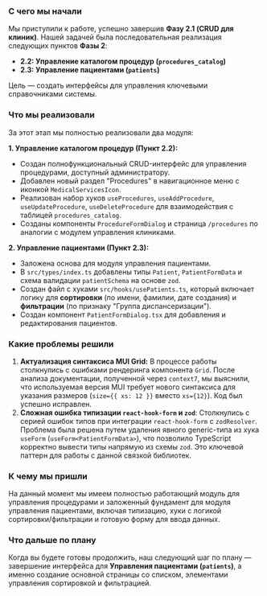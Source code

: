 ### С чего мы начали

Мы приступили к работе, успешно завершив __Фазу 2.1 (CRUD для клиник)__. Нашей задачей была последовательная реализация следующих пунктов __Фазы 2__:
-   __2.2: Управление каталогом процедур (`procedures_catalog`)__
-   __2.3: Управление пациентами (`patients`)__

Цель — создать интерфейсы для управления ключевыми справочниками системы.

### Что мы реализовали

За этот этап мы полностью реализовали два модуля:

**1. Управление каталогом процедур (Пункт 2.2):**
-   Создан полнофункциональный CRUD-интерфейс для управления процедурами, доступный администратору.
-   Добавлен новый раздел "Procedures" в навигационное меню с иконкой `MedicalServicesIcon`.
-   Реализован набор хуков `useProcedures`, `useAddProcedure`, `useUpdateProcedure`, `useDeleteProcedure` для взаимодействия с таблицей `procedures_catalog`.
-   Созданы компоненты `ProcedureFormDialog` и страница `/procedures` по аналогии с модулем управления клиниками.

**2. Управление пациентами (Пункт 2.3):**
-   Заложена основа для модуля управления пациентами.
-   В `src/types/index.ts` добавлены типы `Patient`, `PatientFormData` и схема валидации `patientSchema` на основе `zod`.
-   Создан файл с хуками `src/hooks/usePatients.ts`, который включает логику для **сортировки** (по имени, фамилии, дате создания) и **фильтрации** (по признаку "Группа диспансеризации").
-   Создан компонент `PatientFormDialog.tsx` для добавления и редактирования пациентов.

### Какие проблемы решили

1.  __Актуализация синтаксиса MUI Grid:__ В процессе работы столкнулись с ошибками рендеринга компонента `Grid`. После анализа документации, полученной через `context7`, мы выяснили, что используемая версия MUI требует нового синтаксиса для указания размеров (`size={{ xs: 12 }}` вместо `xs={12}`). Код был успешно исправлен.
2.  __Сложная ошибка типизации `react-hook-form` и `zod`__: Столкнулись с серией ошибок типов при интеграции `react-hook-form` с `zodResolver`. Проблема была решена путем удаления явного generic-типа из хука `useForm` (`useForm<PatientFormData>`), что позволило TypeScript корректно вывести типы напрямую из схемы `zod`. Это ключевой паттерн для работы с данной связкой библиотек.

### К чему мы пришли

На данный момент мы имеем полностью работающий модуль для управления процедурами и заложенный фундамент для модуля управления пациентами, включая типизацию, хуки с логикой сортировки/фильтрации и готовую форму для ввода данных.

### Что дальше по плану

Когда вы будете готовы продолжить, наш следующий шаг по плану — завершение интерфейса для __Управления пациентами (`patients`)__, а именно создание основной страницы со списком, элементами управления сортировкой и фильтрацией.

